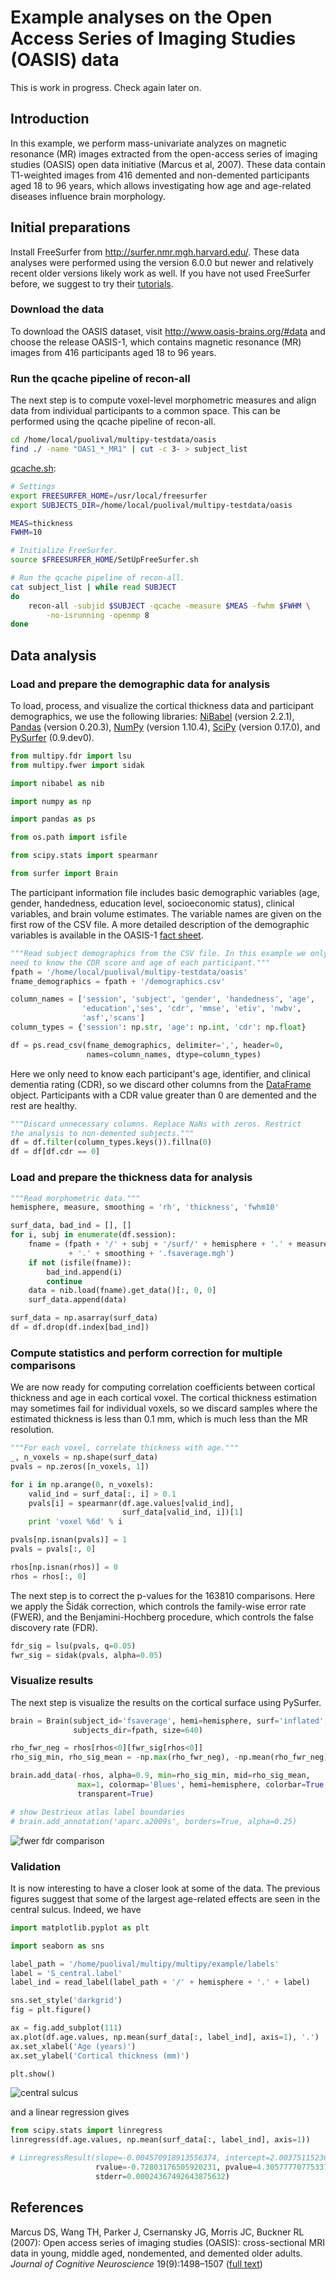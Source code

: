 # Example analyses on the Open Access Series of Imaging Studies (OASIS) data

This is work in progress. Check again later on.

## Introduction

In this example, we perform mass-univariate analyzes on magnetic resonance (MR) images 
extracted from the open-access series of imaging studies (OASIS) open data initiative
(Marcus et al, 2007). These data contain T1-weighted images from 416 demented and 
non-demented participants aged 18 to 96 years, which allows investigating how age and 
age-related diseases influence brain morphology.

## Initial preparations

Install FreeSurfer from http://surfer.nmr.mgh.harvard.edu/. These data analyses were
performed using the version 6.0.0 but newer and relatively recent older versions likely
work as well. If you have not used FreeSurfer before, we suggest to try their 
<a href="http://surfer.nmr.mgh.harvard.edu/fswiki/Tutorials">tutorials</a>.

### Download the data

To download the OASIS dataset, visit http://www.oasis-brains.org/#data and 
choose the release OASIS-1, which contains magnetic resonance (MR) images 
from 416 participants aged 18 to 96 years.

### Run the qcache pipeline of recon-all

The next step is to compute voxel-level morphometric measures and align data 
from individual participants to a common space. This can be performed using 
the qcache pipeline of recon-all.

```bash
cd /home/local/puolival/multipy-testdata/oasis
find ./ -name "OAS1_*_MR1" | cut -c 3- > subject_list
```

<a href="https://github.com/puolival/multipy/blob/master/multipy/example/qcache.sh">qcache.sh</a>:
```bash
# Settings
export FREESURFER_HOME=/usr/local/freesurfer
export SUBJECTS_DIR=/home/local/puolival/multipy-testdata/oasis

MEAS=thickness
FWHM=10

# Initialize FreeSurfer.
source $FREESURFER_HOME/SetUpFreeSurfer.sh

# Run the qcache pipeline of recon-all.
cat subject_list | while read SUBJECT
do
    recon-all -subjid $SUBJECT -qcache -measure $MEAS -fwhm $FWHM \
        -no-isrunning -openmp 8
done
```

## Data analysis

### Load and prepare the demographic data for analysis

To load, process, and visualize the cortical thickness data and 
participant demographics, we use the following libraries: 
<a href="http://nipy.org/nibabel/">NiBabel</a> (version 2.2.1), <a href="https://pandas.pydata.org/">Pandas</a> (version 0.20.3), <a href="http://www.numpy.org/">NumPy</a> (version 1.10.4),
<a href="https://www.scipy.org/">SciPy</a> (version 0.17.0), and <a href="https://pysurfer.github.io/">PySurfer</a> (0.9.dev0).

```python
from multipy.fdr import lsu
from multipy.fwer import sidak

import nibabel as nib

import numpy as np

import pandas as ps

from os.path import isfile

from scipy.stats import spearmanr

from surfer import Brain
```

The participant information file includes basic demographic variables (age, gender, handedness, education level, socioeconomic status), clinical variables, and brain volume estimates. The variable names are given on the first row of the CSV file. A more detailed description of the demographic variables is available in the OASIS-1 <a href="https://www.oasis-brains.org/files/oasis_cross-sectional_facts.pdf">fact sheet</a>.

```python
"""Read subject demographics from the CSV file. In this example we only
need to know the CDR score and age of each participant."""
fpath = '/home/local/puolival/multipy-testdata/oasis'
fname_demographics = fpath + '/demographics.csv'

column_names = ['session', 'subject', 'gender', 'handedness', 'age',
                'education','ses', 'cdr', 'mmse', 'etiv', 'nwbv',
                'asf','scans']
column_types = {'session': np.str, 'age': np.int, 'cdr': np.float}

df = ps.read_csv(fname_demographics, delimiter=',', header=0,
                 names=column_names, dtype=column_types)
```

Here we only need to know each participant's age, identifier, and 
clinical dementia rating (CDR), so we discard other columns from the 
<a href="https://pandas.pydata.org/pandas-docs/stable/generated/pandas.DataFrame.html">DataFrame</a> object. Participants with a CDR value greater than 0 are 
demented and the rest are healthy.
```python
"""Discard unnecessary columns. Replace NaNs with zeros. Restrict
the analysis to non-demented subjects."""
df = df.filter(column_types.keys()).fillna(0)
df = df[df.cdr == 0]
```

### Load and prepare the thickness data for analysis

```python
"""Read morphometric data."""
hemisphere, measure, smoothing = 'rh', 'thickness', 'fwhm10'

surf_data, bad_ind = [], []
for i, subj in enumerate(df.session):
    fname = (fpath + '/' + subj + '/surf/' + hemisphere + '.' + measure
             + '.' + smoothing + '.fsaverage.mgh')
    if not (isfile(fname)):
        bad_ind.append(i)
        continue
    data = nib.load(fname).get_data()[:, 0, 0]
    surf_data.append(data)

surf_data = np.asarray(surf_data)
df = df.drop(df.index[bad_ind])
```

### Compute statistics and perform correction for multiple comparisons

We are now ready for computing correlation coefficients between cortical thickness and age in each cortical voxel. The cortical thickness estimation may sometimes fail for individual voxels, so we discard samples where the estimated thickness is less than 0.1 mm, which is much less than the MR resolution.
```python
"""For each voxel, correlate thickness with age."""
_, n_voxels = np.shape(surf_data)
pvals = np.zeros([n_voxels, 1])

for i in np.arange(0, n_voxels):
    valid_ind = surf_data[:, i] > 0.1
    pvals[i] = spearmanr(df.age.values[valid_ind],
                         surf_data[valid_ind, i])[1]
    print 'voxel %6d' % i

pvals[np.isnan(pvals)] = 1
pvals = pvals[:, 0]

rhos[np.isnan(rhos)] = 0
rhos = rhos[:, 0]
```

The next step is to correct the p-values for the 163810 comparisons. Here we apply the Šidák correction, which controls the family-wise error rate (FWER), and the Benjamini-Hochberg procedure, which controls the false discovery rate (FDR).
```python
fdr_sig = lsu(pvals, q=0.05)
fwr_sig = sidak(pvals, alpha=0.05)
```

### Visualize results

The next step is visualize the results on the cortical surface using PySurfer.

```python
brain = Brain(subject_id='fsaverage', hemi=hemisphere, surf='inflated',
              subjects_dir=fpath, size=640)

rho_fwr_neg = rhos[rhos<0][fwr_sig[rhos<0]]
rho_sig_min, rho_sig_mean = -np.max(rho_fwr_neg), -np.mean(rho_fwr_neg)

brain.add_data(-rhos, alpha=0.9, min=rho_sig_min, mid=rho_sig_mean,
               max=1, colormap='Blues', hemi=hemisphere, colorbar=True,
               transparent=True)

# show Destrieux atlas label boundaries
# brain.add_annotation('aparc.a2009s', borders=True, alpha=0.25)
```

<img src="./result.png" alt="fwer fdr comparison" style="display: block; margin-left: auto; margin-right: auto;" />

### Validation

It is now interesting to have a closer look at some of the data. The previous 
figures suggest that some of the largest age-related effects are seen in the 
central sulcus. Indeed, we have

```python
import matplotlib.pyplot as plt

import seaborn as sns

label_path = '/home/puolival/multipy/multipy/example/labels'
label = 'S_central.label'
label_ind = read_label(label_path + '/' + hemisphere + '.' + label)

sns.set_style('darkgrid')
fig = plt.figure()

ax = fig.add_subplot(111)
ax.plot(df.age.values, np.mean(surf_data[:, label_ind], axis=1), '.')
ax.set_xlabel('Age (years)')
ax.set_ylabel('Cortical thickness (mm)')

plt.show()
```

<img src="./s_central.png" alt="central sulcus" style="display: block;" />

and a linear regression gives

```python
from scipy.stats import linregress
linregress(df.age.values, np.mean(surf_data[:, label_ind], axis=1))

# LinregressResult(slope=-0.004570918913556374, intercept=2.0037511523607812,
                   rvalue=-0.72803176505920231, pvalue=4.305777707753375e-53,
                   stderr=0.00024367492643875632)

```


## References

Marcus DS, Wang TH, Parker J, Csernansky JG, Morris JC, Buckner RL (2007): Open access series of imaging studies (OASIS): cross-sectional MRI data in young, middle aged, nondemented, and demented older adults. *Journal of Cognitive Neuroscience* 19(9):1498–1507 (<a href="https://dash.harvard.edu/handle/1/33896768">full text</a>)
